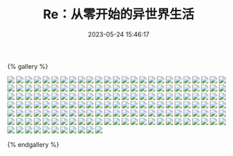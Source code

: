﻿---
title: Re：从零开始的异世界生活
date: 2023-05-24 15:46:17
comments: false
---

{% gallery %}

![](https://fastly.jsdelivr.net/gh/1405720461/images@master/Rem/1.avif)
![](https://fastly.jsdelivr.net/gh/1405720461/images@master/Rem/2.avif)
![](https://fastly.jsdelivr.net/gh/1405720461/images@master/Rem/3.avif)
![](https://fastly.jsdelivr.net/gh/1405720461/images@master/Rem/4.avif)
![](https://fastly.jsdelivr.net/gh/1405720461/images@master/Rem/5.avif)
![](https://fastly.jsdelivr.net/gh/1405720461/images@master/Rem/6.avif)
![](https://fastly.jsdelivr.net/gh/1405720461/images@master/Rem/7.avif)
![](https://fastly.jsdelivr.net/gh/1405720461/images@master/Rem/8.avif)
![](https://fastly.jsdelivr.net/gh/1405720461/images@master/Rem/9.avif)
![](https://fastly.jsdelivr.net/gh/1405720461/images@master/Rem/10.avif)
![](https://fastly.jsdelivr.net/gh/1405720461/images@master/Rem/11.avif)
![](https://fastly.jsdelivr.net/gh/1405720461/images@master/Rem/12.avif)
![](https://fastly.jsdelivr.net/gh/1405720461/images@master/Rem/13.avif)
![](https://fastly.jsdelivr.net/gh/1405720461/images@master/Rem/14.avif)
![](https://fastly.jsdelivr.net/gh/1405720461/images@master/Rem/15.avif)
![](https://fastly.jsdelivr.net/gh/1405720461/images@master/Rem/16.avif)
![](https://fastly.jsdelivr.net/gh/1405720461/images@master/Rem/17.avif)
![](https://fastly.jsdelivr.net/gh/1405720461/images@master/Rem/18.avif)
![](https://fastly.jsdelivr.net/gh/1405720461/images@master/Rem/19.avif)
![](https://fastly.jsdelivr.net/gh/1405720461/images@master/Rem/20.avif)
![](https://fastly.jsdelivr.net/gh/1405720461/images@master/Rem/21.avif)
![](https://fastly.jsdelivr.net/gh/1405720461/images@master/Rem/22.avif)
![](https://fastly.jsdelivr.net/gh/1405720461/images@master/Rem/23.avif)
![](https://fastly.jsdelivr.net/gh/1405720461/images@master/Rem/24.avif)
![](https://fastly.jsdelivr.net/gh/1405720461/images@master/Rem/25.avif)
![](https://fastly.jsdelivr.net/gh/1405720461/images@master/Rem/26.avif)
![](https://fastly.jsdelivr.net/gh/1405720461/images@master/Rem/27.avif)
![](https://fastly.jsdelivr.net/gh/1405720461/images@master/Rem/28.avif)
![](https://fastly.jsdelivr.net/gh/1405720461/images@master/Rem/29.avif)
![](https://fastly.jsdelivr.net/gh/1405720461/images@master/Rem/30.avif)
![](https://fastly.jsdelivr.net/gh/1405720461/images@master/Rem/31.avif)
![](https://fastly.jsdelivr.net/gh/1405720461/images@master/Rem/32.avif)
![](https://fastly.jsdelivr.net/gh/1405720461/images@master/Rem/33.avif)
![](https://fastly.jsdelivr.net/gh/1405720461/images@master/Rem/34.avif)
![](https://fastly.jsdelivr.net/gh/1405720461/images@master/Rem/35.avif)
![](https://fastly.jsdelivr.net/gh/1405720461/images@master/Rem/36.avif)
![](https://fastly.jsdelivr.net/gh/1405720461/images@master/Rem/37.avif)
![](https://fastly.jsdelivr.net/gh/1405720461/images@master/Rem/38.avif)
![](https://fastly.jsdelivr.net/gh/1405720461/images@master/Rem/39.avif)
![](https://fastly.jsdelivr.net/gh/1405720461/images@master/Rem/40.avif)
![](https://fastly.jsdelivr.net/gh/1405720461/images@master/Rem/41.avif)
![](https://fastly.jsdelivr.net/gh/1405720461/images@master/Rem/42.avif)
![](https://fastly.jsdelivr.net/gh/1405720461/images@master/Rem/43.avif)
![](https://fastly.jsdelivr.net/gh/1405720461/images@master/Rem/44.avif)
![](https://fastly.jsdelivr.net/gh/1405720461/images@master/Rem/45.avif)
![](https://fastly.jsdelivr.net/gh/1405720461/images@master/Rem/46.avif)
![](https://fastly.jsdelivr.net/gh/1405720461/images@master/Rem/47.avif)
![](https://fastly.jsdelivr.net/gh/1405720461/images@master/Rem/48.avif)
![](https://fastly.jsdelivr.net/gh/1405720461/images@master/Rem/49.avif)
![](https://fastly.jsdelivr.net/gh/1405720461/images@master/Rem/50.avif)
![](https://fastly.jsdelivr.net/gh/1405720461/images@master/Rem/51.avif)
![](https://fastly.jsdelivr.net/gh/1405720461/images@master/Rem/52.avif)
![](https://fastly.jsdelivr.net/gh/1405720461/images@master/Rem/53.avif)
![](https://fastly.jsdelivr.net/gh/1405720461/images@master/Rem/54.avif)
![](https://fastly.jsdelivr.net/gh/1405720461/images@master/Rem/55.avif)
![](https://fastly.jsdelivr.net/gh/1405720461/images@master/Rem/56.avif)
![](https://fastly.jsdelivr.net/gh/1405720461/images@master/Rem/57.avif)
![](https://fastly.jsdelivr.net/gh/1405720461/images@master/Rem/58.avif)
![](https://fastly.jsdelivr.net/gh/1405720461/images@master/Rem/59.avif)
![](https://fastly.jsdelivr.net/gh/1405720461/images@master/Rem/60.avif)
![](https://fastly.jsdelivr.net/gh/1405720461/images@master/Rem/61.avif)
![](https://fastly.jsdelivr.net/gh/1405720461/images@master/Rem/62.avif)
![](https://fastly.jsdelivr.net/gh/1405720461/images@master/Rem/63.avif)
![](https://fastly.jsdelivr.net/gh/1405720461/images@master/Rem/64.avif)
![](https://fastly.jsdelivr.net/gh/1405720461/images@master/Rem/65.avif)
![](https://fastly.jsdelivr.net/gh/1405720461/images@master/Rem/66.avif)
![](https://fastly.jsdelivr.net/gh/1405720461/images@master/Rem/67.avif)
![](https://fastly.jsdelivr.net/gh/1405720461/images@master/Rem/68.avif)
![](https://fastly.jsdelivr.net/gh/1405720461/images@master/Rem/69.avif)
![](https://fastly.jsdelivr.net/gh/1405720461/images@master/Rem/70.avif)
![](https://fastly.jsdelivr.net/gh/1405720461/images@master/Rem/71.avif)
![](https://fastly.jsdelivr.net/gh/1405720461/images@master/Rem/72.avif)
![](https://fastly.jsdelivr.net/gh/1405720461/images@master/Rem/73.avif)
![](https://fastly.jsdelivr.net/gh/1405720461/images@master/Rem/74.avif)
![](https://fastly.jsdelivr.net/gh/1405720461/images@master/Rem/75.avif)
![](https://fastly.jsdelivr.net/gh/1405720461/images@master/Rem/76.avif)
![](https://fastly.jsdelivr.net/gh/1405720461/images@master/Rem/77.avif)
![](https://fastly.jsdelivr.net/gh/1405720461/images@master/Rem/78.avif)
![](https://fastly.jsdelivr.net/gh/1405720461/images@master/Rem/79.avif)
![](https://fastly.jsdelivr.net/gh/1405720461/images@master/Rem/80.avif)
![](https://fastly.jsdelivr.net/gh/1405720461/images@master/Rem/81.avif)
![](https://fastly.jsdelivr.net/gh/1405720461/images@master/Rem/82.avif)
![](https://fastly.jsdelivr.net/gh/1405720461/images@master/Rem/83.avif)
![](https://fastly.jsdelivr.net/gh/1405720461/images@master/Rem/84.avif)
![](https://fastly.jsdelivr.net/gh/1405720461/images@master/Rem/85.avif)
![](https://fastly.jsdelivr.net/gh/1405720461/images@master/Rem/86.avif)
![](https://fastly.jsdelivr.net/gh/1405720461/images@master/Rem/87.avif)
![](https://fastly.jsdelivr.net/gh/1405720461/images@master/Rem/88.avif)
![](https://fastly.jsdelivr.net/gh/1405720461/images@master/Rem/89.avif)
![](https://fastly.jsdelivr.net/gh/1405720461/images@master/Rem/90.avif)
![](https://fastly.jsdelivr.net/gh/1405720461/images@master/Rem/91.avif)
![](https://fastly.jsdelivr.net/gh/1405720461/images@master/Rem/92.avif)
![](https://fastly.jsdelivr.net/gh/1405720461/images@master/Rem/93.avif)
![](https://fastly.jsdelivr.net/gh/1405720461/images@master/Rem/94.avif)
![](https://fastly.jsdelivr.net/gh/1405720461/images@master/Rem/95.avif)
![](https://fastly.jsdelivr.net/gh/1405720461/images@master/Rem/96.avif)
![](https://fastly.jsdelivr.net/gh/1405720461/images@master/Rem/97.avif)
![](https://fastly.jsdelivr.net/gh/1405720461/images@master/Rem/98.avif)
![](https://fastly.jsdelivr.net/gh/1405720461/images@master/Rem/99.avif)
![](https://fastly.jsdelivr.net/gh/1405720461/images@master/Rem/100.avif)
![](https://fastly.jsdelivr.net/gh/1405720461/images@master/Rem/101.avif)
![](https://fastly.jsdelivr.net/gh/1405720461/images@master/Rem/102.avif)
![](https://fastly.jsdelivr.net/gh/1405720461/images@master/Rem/103.avif)
![](https://fastly.jsdelivr.net/gh/1405720461/images@master/Rem/104.avif)
![](https://fastly.jsdelivr.net/gh/1405720461/images@master/Rem/105.avif)
![](https://fastly.jsdelivr.net/gh/1405720461/images@master/Rem/106.avif)
![](https://fastly.jsdelivr.net/gh/1405720461/images@master/Rem/107.avif)
![](https://fastly.jsdelivr.net/gh/1405720461/images@master/Rem/108.avif)
![](https://fastly.jsdelivr.net/gh/1405720461/images@master/Rem/109.avif)
![](https://fastly.jsdelivr.net/gh/1405720461/images@master/Rem/110.avif)
![](https://fastly.jsdelivr.net/gh/1405720461/images@master/Rem/111.avif)
![](https://fastly.jsdelivr.net/gh/1405720461/images@master/Rem/112.avif)
![](https://fastly.jsdelivr.net/gh/1405720461/images@master/Rem/113.avif)
![](https://fastly.jsdelivr.net/gh/1405720461/images@master/Rem/114.avif)
![](https://fastly.jsdelivr.net/gh/1405720461/images@master/Rem/115.avif)
![](https://fastly.jsdelivr.net/gh/1405720461/images@master/Rem/116.avif)
![](https://fastly.jsdelivr.net/gh/1405720461/images@master/Rem/117.avif)
![](https://fastly.jsdelivr.net/gh/1405720461/images@master/Rem/118.avif)
![](https://fastly.jsdelivr.net/gh/1405720461/images@master/Rem/119.avif)
![](https://fastly.jsdelivr.net/gh/1405720461/images@master/Rem/120.avif)
![](https://fastly.jsdelivr.net/gh/1405720461/images@master/Rem/121.avif)
![](https://fastly.jsdelivr.net/gh/1405720461/images@master/Rem/122.avif)
![](https://fastly.jsdelivr.net/gh/1405720461/images@master/Rem/123.avif)
![](https://fastly.jsdelivr.net/gh/1405720461/images@master/Rem/124.avif)
![](https://fastly.jsdelivr.net/gh/1405720461/images@master/Rem/125.avif)
![](https://fastly.jsdelivr.net/gh/1405720461/images@master/Rem/126.avif)
![](https://fastly.jsdelivr.net/gh/1405720461/images@master/Rem/127.avif)
![](https://fastly.jsdelivr.net/gh/1405720461/images@master/Rem/128.avif)
![](https://fastly.jsdelivr.net/gh/1405720461/images@master/Rem/129.avif)
![](https://fastly.jsdelivr.net/gh/1405720461/images@master/Rem/130.avif)
![](https://fastly.jsdelivr.net/gh/1405720461/images@master/Rem/131.avif)
![](https://fastly.jsdelivr.net/gh/1405720461/images@master/Rem/132.avif)
![](https://fastly.jsdelivr.net/gh/1405720461/images@master/Rem/133.avif)
![](https://fastly.jsdelivr.net/gh/1405720461/images@master/Rem/134.avif)
![](https://fastly.jsdelivr.net/gh/1405720461/images@master/Rem/135.avif)
![](https://fastly.jsdelivr.net/gh/1405720461/images@master/Rem/136.avif)
![](https://fastly.jsdelivr.net/gh/1405720461/images@master/Rem/137.avif)
![](https://fastly.jsdelivr.net/gh/1405720461/images@master/Rem/138.avif)
![](https://fastly.jsdelivr.net/gh/1405720461/images@master/Rem/139.avif)
![](https://fastly.jsdelivr.net/gh/1405720461/images@master/Rem/140.avif)
![](https://fastly.jsdelivr.net/gh/1405720461/images@master/Rem/141.avif)
![](https://fastly.jsdelivr.net/gh/1405720461/images@master/Rem/142.avif)
![](https://fastly.jsdelivr.net/gh/1405720461/images@master/Rem/143.avif)
![](https://fastly.jsdelivr.net/gh/1405720461/images@master/Rem/144.avif)
![](https://fastly.jsdelivr.net/gh/1405720461/images@master/Rem/145.avif)
![](https://fastly.jsdelivr.net/gh/1405720461/images@master/Rem/146.avif)
![](https://fastly.jsdelivr.net/gh/1405720461/images@master/Rem/147.avif)
![](https://fastly.jsdelivr.net/gh/1405720461/images@master/Rem/148.avif)
![](https://fastly.jsdelivr.net/gh/1405720461/images@master/Rem/149.avif)
![](https://fastly.jsdelivr.net/gh/1405720461/images@master/Rem/150.avif)
![](https://fastly.jsdelivr.net/gh/1405720461/images@master/Rem/151.avif)
![](https://fastly.jsdelivr.net/gh/1405720461/images@master/Rem/152.avif)
![](https://fastly.jsdelivr.net/gh/1405720461/images@master/Rem/153.avif)
![](https://fastly.jsdelivr.net/gh/1405720461/images@master/Rem/154.avif)
![](https://fastly.jsdelivr.net/gh/1405720461/images@master/Rem/155.avif)
![](https://fastly.jsdelivr.net/gh/1405720461/images@master/Rem/156.avif)
![](https://fastly.jsdelivr.net/gh/1405720461/images@master/Rem/157.avif)
![](https://fastly.jsdelivr.net/gh/1405720461/images@master/Rem/158.avif)
![](https://fastly.jsdelivr.net/gh/1405720461/images@master/Rem/159.avif)
![](https://fastly.jsdelivr.net/gh/1405720461/images@master/Rem/160.avif)
![](https://fastly.jsdelivr.net/gh/1405720461/images@master/Rem/161.avif)

{% endgallery %}
